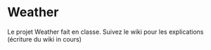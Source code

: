 # Weather
Le projet Weather fait en classe.
Suivez le wiki pour les explications (écriture du wiki in cours)
